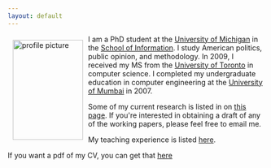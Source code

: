 ```yaml
---
layout: default
---
```


<img style="width=305px;height=435px;float:left;padding:10px;"
src="/image/personal-photo.jpg" alt="profile picture" width="138" height="197">

I am a PhD student at the [University of Michigan](http://www.umich.edu) in the
[School of Information](http://si.umich.edu).  I
study American politics, public opinion, and methodology.  In 2009, I
received my MS from the [University of Toronto](http://www.toronto.edu) in
computer science. I completed my undergraduate education in computer engineering
at the [University of Mumbai](http://www.mu.ac.in) in 2007.

Some of my current research is listed in on [this page](/Research/).
If you're interested in obtaining a draft of any of the working
papers, please feel free to email me.

My teaching experience is listed [here](/Teaching/).

If you want a pdf of my CV, you can get that [here](/cv/cv.pdf)

